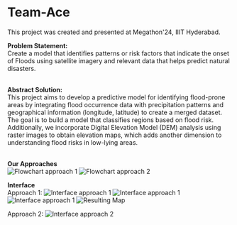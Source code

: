 # Team-Ace

This project was created and presented at Megathon'24, IIIT Hyderabad. <br>

**Problem Statement:** <br>
Create a model that identifies patterns or risk factors that indicate the onset of Floods using satellite imagery and relevant data that helps predict natural disasters. <br><br>

**Abstract Solution:** <br>
This project aims to develop a predictive model for identifying flood-prone areas by integrating flood occurrence data with precipitation patterns and geographical information (longitude, latitude) to create a merged dataset. The goal is to build a model that classifies regions based on flood risk. Additionally, we incorporate Digital Elevation Model (DEM) analysis using raster images to obtain elevation maps, which adds another dimension to understanding flood risks in low-lying areas. <br><br>

**Our Approaches** <br>
<img src="images/megathon1.jpeg" alt="Flowchart approach 1" />
<img src="images/megathon2.jpeg" alt="Flowchart approach 2" />

**Interface** <br>
Approach 1: 
<img src="images/megathon3.png" alt="Interface approach 1" />
<img src="images/megathon4.png" alt="Interface approach 1" />
<img src="images/megathon5.png" alt="Interface approach 1" />
<img src="images/megathon8.png" alt="Resulting Map" />

Approach 2:
<img src="images/megathon6.jpeg" alt="Interface approach 2" />

